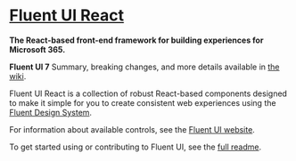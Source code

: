 # [Fluent UI React](https://dev.microsoft.com/fabric)

**The React-based front-end framework for building experiences for Microsoft 365.**

**Fluent UI 7** Summary, breaking changes, and more details available in [the wiki](https://github.com/microsoft/fluentui/wiki/Fabric-7).

Fluent UI React is a collection of robust React-based components designed to make it simple for you to create consistent web experiences using the [Fluent Design System](https://www.microsoft.com/design/fluent/#/).

For information about available controls, see the [Fluent UI website](https://dev.microsoft.com/fabric).

To get started using or contributing to Fluent UI, see the [full readme](https://github.com/microsoft/fluentui/blob/master/README.md).

